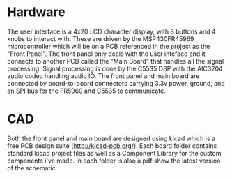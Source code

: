 # Hardware
The user interface is a 4x20 LCD character display, with 8 buttons and 4 knobs to interact with. These are driven by the MSP430FR45969 microcontroller which will be on a PCB referenced in the project as the "Front Panel". The front panel only deals with the user inteface and it connects to another PCB called the "Main Board" that handles all the signal processing. Signal processing is done by the C5535 DSP with the AIC3204 audio codec handling audio IO. The front panel and main board are connected by board-to-board connectors carrying 3.3v power, ground, and an SPI bus for the FR5969 and C5535 to communicate.

# CAD
Both the front panel and main board are designed using kicad which is a free PCB design suite (http://kicad-pcb.org/). Each board folder contains standard kicad project files as well as a Component Library for the custom components i've made. In each folder is also a pdf show the latest version of the schematic.
